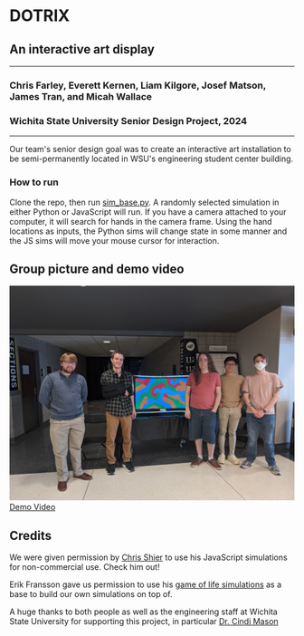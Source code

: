 # DOTRIX
## An interactive art display
-----
### Chris Farley, Everett Kernen, Liam Kilgore, Josef Matson, James Tran, and Micah Wallace
### Wichita State University Senior Design Project, 2024
-----
Our team's senior design goal was to create an interactive art installation to be semi-permanently located in WSU's engineering student center building. 

### How to run
Clone the repo, then run [sim_base.py](visuals/sim_base.py). A randomly selected simulation in either Python or JavaScript will run. If you have a camera attached to your computer, it will search for hands in the camera frame. Using the hand locations as inputs, the Python sims will change state in some manner and the JS sims will move your mouse cursor for interaction.

## Group picture and demo video
![](readmeImages/group_picture.jpg)
[Demo Video](https://youtu.be/wV1_poGhPCU)

## Credits
We were given permission by [Chris Shier](https://csh.bz/) to use his JavaScript simulations for non-commercial use. Check him out!

Erik Fransson gave us permission to use his [game of life simulations](https://gitlab.com/erikfransson/game_of_life) as a base to build our own simulations on top of.

A huge thanks to both people as well as the engineering staff at Wichita State University for supporting this project, in particular [Dr. Cindi Mason](https://www.wichita.edu/profiles/academics/engineering/ISME/01_Faculty/Mason-Cindi.php)
